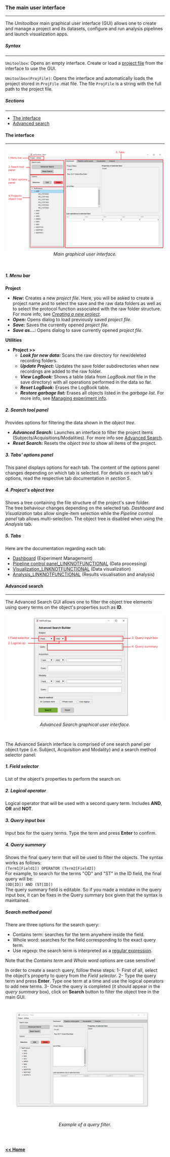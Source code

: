 ### The main user interface
___

The *Umitoolbox* main graphical user interface (GUI) allows one to create and manage a project and its datasets, configure and run analysis pipelines and launch visualization apps.

##### Syntax
___

`Umitoolbox`: Opens an empty interface. Create or load a [project file](/creating_a_new_project.md) from the interface to use the GUI.

`Umitoolbox(ProjFile)`: Opens the interface and automatically loads the project stored in `ProjFile` .mat file. The file `ProjFile` is a string with the full path to the project file.

##### Sections
___   

* [The interface](#the-interface)
* [Advanced search](#advanced-search)

#### The interface
___

<p align="center">
  <img alt="guiMainComponents" src="../../assets/img/mainGUI_mainComp.png"/> <br>
  <em>Main graphical user interface.</em>
</p><br>

##### 1. Menu bar
**Project**
* ***New:*** Creates a new *project file*. Here, you will be asked to create a project name and to select the save and the raw data folders as well as to select the protocol function associated with the raw folder structure. For more info, see [*Creating a new project*](/creating_a_new_project.md).
* ***Open:*** Opens dialog to load previously saved *project file*.
* ***Save:*** Saves the currently opened *project file*.
* ***Save as...:*** Opens dialog to save currently opened *project file*.   

**Utilities**
* **Project >>**
    * ***Look for new data:*** Scans the raw directory for new/deleted recording folders.
    * ***Update Project:*** Updates the save folder subdirectories when new recordings are added to the raw folder.
    * ***View LogBook:*** Shows a table (data from *LogBook.mat* file in the save directory) with all operations performed in the data so far.
    * ***Reset LogBook:*** Erases the LogBook table.
    * ***Restore garbage list:*** Erases all objects listed in the *garbage list*. For more info, see [Managing experiment info](/ht_manage_exp.md).

##### 2. Search tool panel
Provides options for filtering the data shown in the *object tree*.

* ***Advanced Search:*** Launches an interface to filter the project items (Subjects/Acquisitions/Modalities). For more info see [Advanced Search](#advanced-search).
* ***Reset Search:*** Resets the *object tree* to show all items of the project.

##### 3. Tabs' options panel
This panel displays options for each tab. The content of the options panel changes depending on which tab is selected. For details on each tab's options, read the respective tab documentation in *section 5*.

##### 4. Project's object tree
Shows a tree containing the file structure of the project's save folder.\
The tree behaviour changes depending on the selected tab. *Dashboard* and *Visualization* tabs allow single-item selection while the *Pipeline control panel* tab allows multi-selection. The object tree is disabled when using the *Analysis* tab.

##### 5. Tabs
Here are the documentation regarding each tab:
* [Dashboard](/maingui_dashboard.md) (Experiment Management)
* [Pipeline control panel_LINKNOTFUNCTIONAL](/maingui_pipeline.md) (Data processing)
* [Visualization_LINKNOTFUNCTIONAL](/maingui_visualization.md) (Data visualization)
* [Analysis_LINKNOTFUNCTIONAL](/maingui_analysis.md) (Results visualisation and analysis)

#### Advanced search
___

The Advanced Search GUI allows one to filter the object tree elements using query terms on the object's properties such as **ID**.

<p align="center">
  <img alt="advanced_searchGUIComp" src="../../assets/img/advanced_search_fig1.png"/> <br>
  <em>Advanced Search graphical user interface.</em>
</p><br>

The Advanced Search interface is comprised of one search panel per object type (i.e. Subject, Acquisition and Modality) and a search method selector panel.
##### 1. Field selector
List of the object's properties to perform the search on.

##### 2. Logical operator
Logical operator that will be used with a second query term. Includes **AND**, **OR** and **NOT**.

##### 3. Query input box
Input box for the query terms. Type the term and press **Enter** to confirm.

##### 4. Query summary
Shows the final query term that will be used to filter the objects. The syntax works as follows:   
`(Term1[Field1]) OPERATOR (Term2[Field2])`\
For example, to search for the terms "OD" and "ST" in the ID field, the final query will be:\
`(OD[ID]) AND (ST[ID])`\
The query summary field is editable. So if you made a mistake in the query input box, it can be fixes in the Query summary box given that the syntax is maintained.

##### Search method panel

There are three options for the search query:
* Contains term: searches for the term anywhere inside the field.
* Whole word: searches for the field corresponding to the exact query term.
* Use regexp: the search term is interpreted as a [regular expression](https://www.mathworks.com/help/matlab/ref/regexp.html).

Note that the *Contains term* and *Whole word* options are case sensitive!

In order to create a search query, follow these steps:
1- First of all, select the object's property to query from the *Field selector*.
2- Type the query term and press **Enter**. Type one term at a time and use the logical operators to add new terms.
3- Once the query is completed (it should appear in the *query summary* box), click on **Search** button to filter the object tree in the main GUI.

<p align="center">
  <img alt="advanced_searchExample" src="../../assets/gifs/advanced_search_example.gif"/> <br>
  <em>Example of a query filter.</em>
</p><br>


\
[**<< Home**](../../index.md)                                                                   
